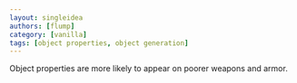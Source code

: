 ```yaml
---
layout: singleidea
authors: [flump]
category: [vanilla]
tags: [object properties, object generation]
---
```

Object properties are more likely to appear on poorer weapons and armor.
